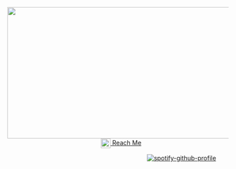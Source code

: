 

<p align="center">
  <img width="950" height="300" src="https://github.com/Zisess/Zisess/blob/main/Zisess-Signature.gif?raw=true">
    ⠀

 <a href="https://discord.gg/qvmtszPJ89">
  <img align="center" alt="Reach Me" width="22px" src="https://raw.githubusercontent.com/peterthehan/peterthehan/master/assets/discord.svg" /> Reach Me
</a>
</p>
                
  
⠀⠀⠀⠀⠀⠀⠀⠀⠀⠀⠀⠀⠀⠀⠀⠀⠀⠀⠀⠀⠀⠀⠀⠀⠀⠀⠀⠀⠀⠀⠀[![spotify-github-profile](https://spotify-github-profile.vercel.app/api/view?uid=l8vau4x2rxx559vrmbwks8mhs&cover_image=true&theme=default)](https://github.com/kittinan/spotify-github-profile)

<!---
Zisess/Zisess is a ✨ special ✨ repository because its `README.md` (this file) appears on your GitHub profile.
You can click the Preview link to take a look at your changes.
--->

